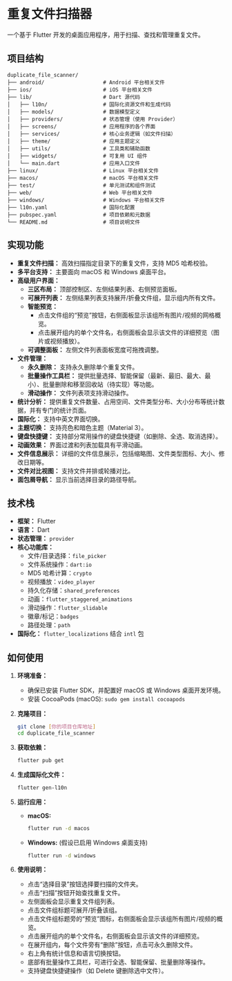 # 重复文件扫描器

一个基于 Flutter 开发的桌面应用程序，用于扫描、查找和管理重复文件。

## 项目结构

```
duplicate_file_scanner/
├── android/                   # Android 平台相关文件
├── ios/                       # iOS 平台相关文件
├── lib/                       # Dart 源代码
│   ├── l10n/                  # 国际化资源文件和生成代码
│   ├── models/                # 数据模型定义
│   ├── providers/             # 状态管理（使用 Provider）
│   ├── screens/               # 应用程序的各个界面
│   ├── services/              # 核心业务逻辑（如文件扫描）
│   ├── theme/                 # 应用主题定义
│   ├── utils/                 # 工具类和辅助函数
│   ├── widgets/               # 可复用 UI 组件
│   └── main.dart              # 应用入口文件
├── linux/                     # Linux 平台相关文件
├── macos/                     # macOS 平台相关文件
├── test/                      # 单元测试和组件测试
├── web/                       # Web 平台相关文件
├── windows/                   # Windows 平台相关文件
├── l10n.yaml                  # 国际化配置
├── pubspec.yaml               # 项目依赖和元数据
└── README.md                  # 项目说明文件
```

## 实现功能

*   **重复文件扫描：** 高效扫描指定目录下的重复文件，支持 MD5 哈希校验。
*   **多平台支持：** 主要面向 macOS 和 Windows 桌面平台。
*   **高级用户界面：**
    *   **三区布局：** 顶部控制区、左侧结果列表、右侧预览面板。
    *   **可展开列表：** 左侧结果列表支持展开/折叠文件组，显示组内所有文件。
    *   **智能预览：**
        *   点击文件组的“预览”按钮，右侧面板显示该组所有图片/视频的网格概览。
        *   点击展开组内的单个文件名，右侧面板会显示该文件的详细预览（图片或视频播放）。
    *   **可调整面板：** 左侧文件列表面板宽度可拖拽调整。
*   **文件管理：**
    *   **永久删除：** 支持永久删除单个重复文件。
    *   **批量操作工具栏：** 提供批量选择、智能保留（最新、最旧、最大、最小）、批量删除和移至回收站（待实现）等功能。
    *   **滑动操作：** 文件列表项支持滑动操作。
*   **统计分析：** 提供重复文件数量、占用空间、文件类型分布、大小分布等统计数据，并有专门的统计页面。
*   **国际化：** 支持中英文界面切换。
*   **主题切换：** 支持亮色和暗色主题（Material 3）。
*   **键盘快捷键：** 支持部分常用操作的键盘快捷键（如删除、全选、取消选择）。
*   **动画效果：** 界面过渡和列表加载具有平滑动画。
*   **文件信息展示：** 详细的文件信息展示，包括缩略图、文件类型图标、大小、修改日期等。
*   **文件对比视图：** 支持文件并排或轮播对比。
*   **面包屑导航：** 显示当前选择目录的路径导航。

## 技术栈

*   **框架：** Flutter
*   **语言：** Dart
*   **状态管理：** `provider`
*   **核心功能库：**
    *   文件/目录选择：`file_picker`
    *   文件系统操作：`dart:io`
    *   MD5 哈希计算：`crypto`
    *   视频播放：`video_player`
    *   持久化存储：`shared_preferences`
    *   动画：`flutter_staggered_animations`
    *   滑动操作：`flutter_slidable`
    *   徽章/标记：`badges`
    *   路径处理：`path`
*   **国际化：** `flutter_localizations` 结合 `intl` 包

## 如何使用

1.  **环境准备：**
    *   确保已安装 Flutter SDK，并配置好 macOS 或 Windows 桌面开发环境。
    *   安装 CocoaPods (macOS): `sudo gem install cocoapods`

2.  **克隆项目：**
    ```bash
    git clone [你的项目仓库地址]
    cd duplicate_file_scanner
    ```

3.  **获取依赖：**
    ```bash
    flutter pub get
    ```

4.  **生成国际化文件：**
    ```bash
    flutter gen-l10n
    ```

5.  **运行应用：**
    *   **macOS:**
        ```bash
        flutter run -d macos
        ```
    *   **Windows:** (假设已启用 Windows 桌面支持)
        ```bash
        flutter run -d windows
        ```

6.  **使用说明：**
    *   点击“选择目录”按钮选择要扫描的文件夹。
    *   点击“扫描”按钮开始查找重复文件。
    *   左侧面板会显示重复文件组列表。
    *   点击文件组标题可展开/折叠该组。
    *   点击文件组标题旁的“预览”图标，右侧面板会显示该组所有图片/视频的概览。
    *   点击展开组内的单个文件名，右侧面板会显示该文件的详细预览。
    *   在展开组内，每个文件旁有“删除”按钮，点击可永久删除文件。
    *   右上角有统计信息和语言切换按钮。
    *   底部有批量操作工具栏，可进行全选、智能保留、批量删除等操作。
    *   支持键盘快捷键操作（如 Delete 键删除选中文件）。
